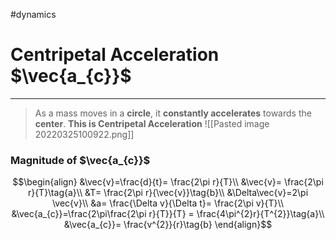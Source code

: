#dynamics 
# Centripetal Acceleration $\vec{a_{c}}$
---
> As a mass moves in a **circle**, it **constantly accelerates** towards the **center**.
> **This is Centripetal Acceleration**
![[Pasted image 20220325100922.png]]
### Magnitude of $\vec{a_{c}}$
$$\begin{align}
&\vec{v}=\frac{d}{t}= \frac{2\pi r}{T}\\
&\vec{v}= \frac{2\pi r}{T}\tag{a}\\
&T= \frac{2\pi r}{\vec{v}}\tag{b}\\
&\Delta\vec{v}=2\pi \vec{v}\\
&a= \frac{\Delta v}{\Delta t}= \frac{2\pi v}{T}\\
&\vec{a_{c}}=\frac{2\pi\frac{2\pi r}{T}}{T} = \frac{4\pi^{2}r}{T^{2}}\tag{a}\\
&\vec{a_{c}}= \frac{v^{2}}{r}\tag{b}
\end{align}$$